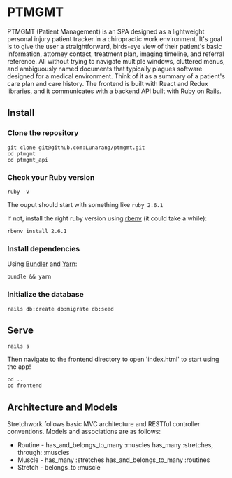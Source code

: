 # PTMGMT

PTMGMT (Patient Management) is an SPA designed as a lightweight personal injury patient tracker in a chiropractic work environment. It's goal is to give the user a straightforward, birds-eye view of their patient's basic information, attorney contact, treatment plan, imaging timeline, and referral reference. All without trying to navigate multiple windows, cluttered menus, and ambiguously named documents that typically plagues software designed for a medical environment. Think of it as a summary of a patient's care plan and care history. The frontend is built with React and Redux libraries, and it communicates with a backend API built with Ruby on Rails.

## Install

### Clone the repository

```shell
git clone git@github.com:Lunarang/ptmgmt.git
cd ptmgmt
cd ptmgmt_api
```

### Check your Ruby version

```shell
ruby -v
```

The ouput should start with something like `ruby 2.6.1`

If not, install the right ruby version using [rbenv](https://github.com/rbenv/rbenv) (it could take a while):

```shell
rbenv install 2.6.1
```

### Install dependencies

Using [Bundler](https://github.com/bundler/bundler) and [Yarn](https://github.com/yarnpkg/yarn):

```shell
bundle && yarn
```

### Initialize the database

```shell
rails db:create db:migrate db:seed
```

## Serve

```shell
rails s
```

Then navigate to the frontend directory to open 'index.html' to start using the app!

```shell
cd ..
cd frontend
```

## Architecture and Models

Stretchwork follows basic MVC architecture and RESTful controller conventions.
Models and associations are as follows:

* Routine - has_and_belongs_to_many :muscles
    has_many :stretches, through: :muscles
* Muscle - has_many :stretches
    has_and_belongs_to_many :routines
* Stretch - belongs_to :muscle

